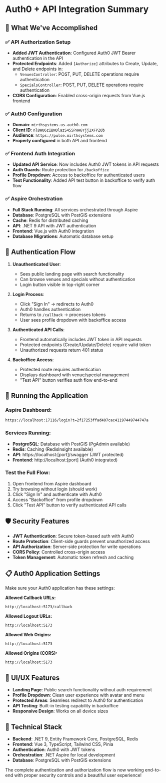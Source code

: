 # Auth0 + API Integration Summary

## 🎯 What We've Accomplished

### ✅ **API Authorization Setup**
- **Added JWT Authentication**: Configured Auth0 JWT Bearer authentication in the API
- **Protected Endpoints**: Added `[Authorize]` attributes to Create, Update, and Delete endpoints in:
  - `VenuesController`: POST, PUT, DELETE operations require authentication
  - `SpecialsController`: POST, PUT, DELETE operations require authentication
- **CORS Configuration**: Enabled cross-origin requests from Vue.js frontend

### ✅ **Auth0 Configuration**
- **Domain**: `mirthsystems.us.auth0.com`
- **Client ID**: `nl8WU6zIBNOlazS455PHA6Yjj2XFPZOb`
- **Audience**: `https://pulse.mirthsystems.com`
- **Properly configured** in both API and frontend

### ✅ **Frontend Auth Integration**
- **Updated API Service**: Now includes Auth0 JWT tokens in API requests
- **Auth Guards**: Route protection for `/backoffice`
- **Profile Dropdown**: Access to backoffice for authenticated users
- **Test Functionality**: Added API test button in backoffice to verify auth flow

### ✅ **Aspire Orchestration**
- **Full Stack Running**: All services orchestrated through Aspire
- **Database**: PostgreSQL with PostGIS extensions
- **Cache**: Redis for distributed caching
- **API**: .NET 9 API with JWT authentication
- **Frontend**: Vue.js with Auth0 integration
- **Database Migrations**: Automatic database setup

## 🔐 **Authentication Flow**

1. **Unauthenticated User**:
   - Sees public landing page with search functionality
   - Can browse venues and specials without authentication
   - Login button visible in top-right corner

2. **Login Process**:
   - Click "Sign In" → redirects to Auth0
   - Auth0 handles authentication
   - Returns to `/callback` → processes tokens
   - User sees profile dropdown with backoffice access

3. **Authenticated API Calls**:
   - Frontend automatically includes JWT token in API requests
   - Protected endpoints (Create/Update/Delete) require valid token
   - Unauthorized requests return 401 status

4. **Backoffice Access**:
   - Protected route requires authentication
   - Displays dashboard with venue/special management
   - "Test API" button verifies auth flow end-to-end

## 🚀 **Running the Application**

### **Aspire Dashboard**: 
```
https://localhost:17116/login?t=2f17253ffad407cac41197449744747a
```

### **Services Running**:
- **PostgreSQL**: Database with PostGIS (PgAdmin available)
- **Redis**: Caching (RedisInsight available)
- **API**: https://localhost:[port]/swagger (JWT protected)
- **Frontend**: http://localhost:[port] (Auth0 integrated)

### **Test the Full Flow**:
1. Open frontend from Aspire dashboard
2. Try browsing without login (should work)
3. Click "Sign In" and authenticate with Auth0
4. Access "Backoffice" from profile dropdown
5. Click "Test API" button to verify authenticated API calls

## 🛡️ **Security Features**

- **JWT Authentication**: Secure token-based auth with Auth0
- **Route Protection**: Client-side guards prevent unauthorized access
- **API Authorization**: Server-side protection for write operations
- **CORS Policy**: Controlled cross-origin access
- **Token Management**: Automatic token refresh and caching

## 📋 **Auth0 Application Settings**

Make sure your Auth0 application has these settings:

**Allowed Callback URLs:**
```
http://localhost:5173/callback
```

**Allowed Logout URLs:**
```
http://localhost:5173
```

**Allowed Web Origins:**
```
http://localhost:5173
```

**Allowed Origins (CORS):**
```
http://localhost:5173
```

## 🎨 **UI/UX Features**

- **Landing Page**: Public search functionality without auth requirement
- **Profile Dropdown**: Clean user experience with avatar and menu
- **Protected Areas**: Seamless redirect to Auth0 for authentication
- **API Testing**: Built-in testing capability in backoffice
- **Responsive Design**: Works on all device sizes

## 🔧 **Technical Stack**

- **Backend**: .NET 9, Entity Framework Core, PostgreSQL, Redis
- **Frontend**: Vue 3, TypeScript, Tailwind CSS, Pinia
- **Authentication**: Auth0 with JWT tokens
- **Orchestration**: .NET Aspire for local development
- **Database**: PostgreSQL with PostGIS extensions

The complete authentication and authorization flow is now working end-to-end with proper security controls and a beautiful user experience!
